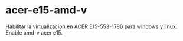 # acer-e15-amd-v
Habilitar la virtualización en ACER E15-553-1786 para windows y linux. Enable amd-v acer e15.
